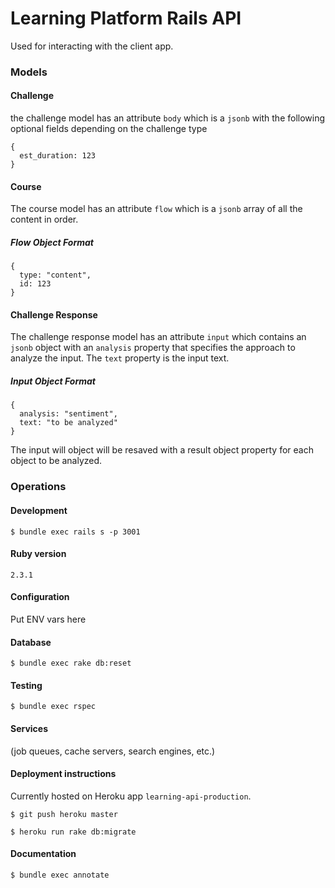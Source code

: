 # Learning Platform Rails API
Used for interacting with the client app.

### Models
#### Challenge
the challenge model has an attribute `body` which is a `jsonb` with the following optional fields depending on the challenge type
```
{
  est_duration: 123
}
```

#### Course
The course model has an attribute `flow` which is a `jsonb` array of all the content in order.

##### Flow Object Format
```
{
  type: "content",
  id: 123
}
```
#### Challenge Response
The challenge response model has an attribute `input` which contains an `jsonb` object with an `analysis` property that specifies the approach to analyze the input. The `text` property is the input text.

##### Input Object Format
```
{
  analysis: "sentiment",
  text: "to be analyzed"
}
```
The input will object will be resaved with a result object property for each object to be analyzed.

### Operations

#### Development

`$ bundle exec rails s -p 3001`

#### Ruby version

`2.3.1`

#### Configuration
Put ENV vars here

#### Database

`$ bundle exec rake db:reset`

#### Testing

`$ bundle exec rspec`

#### Services
(job queues, cache servers, search engines, etc.)

#### Deployment instructions
Currently hosted on Heroku app `learning-api-production`.

`$ git push heroku master`

`$ heroku run rake db:migrate`

#### Documentation

`$ bundle exec annotate`
